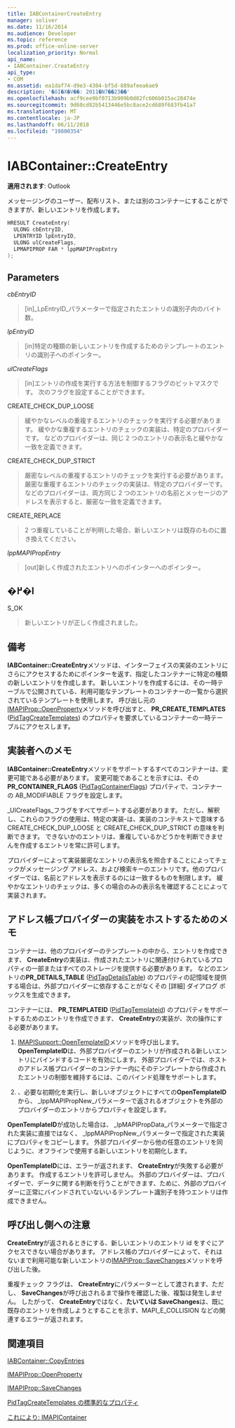 ```yaml
---
title: IABContainerCreateEntry
manager: soliver
ms.date: 11/16/2014
ms.audience: Developer
ms.topic: reference
ms.prod: office-online-server
localization_priority: Normal
api_name:
- IABContainer.CreateEntry
api_type:
- COM
ms.assetid: ea1daf74-d9e3-4304-bf5d-889afeea6ae9
description: '�ŏI�X�V��: 2011�N7��23��'
ms.openlocfilehash: acf9cee9bf0713b909b0d82fc606b015ac28474e
ms.sourcegitcommit: 9d60cd82b5413446e5bc8ace2cd689f683fb41a7
ms.translationtype: MT
ms.contentlocale: ja-JP
ms.lasthandoff: 06/11/2018
ms.locfileid: "19800354"
---
```

# <a name="iabcontainercreateentry"></a>IABContainer::CreateEntry

  
  
**適用されます**: Outlook 
  
メッセージングのユーザー、配布リスト、または別のコンテナーにすることができますが、新しいエントリを作成します。
  
```cpp
HRESULT CreateEntry(
  ULONG cbEntryID,
  LPENTRYID lpEntryID,
  ULONG ulCreateFlags,
  LPMAPIPROP FAR * lppMAPIPropEntry
);
```

## <a name="parameters"></a>Parameters

 _cbEntryID_
  
> [in]_LpEntryID_パラメーターで指定されたエントリの識別子内のバイト数。 
    
 _lpEntryID_
  
> [in]特定の種類の新しいエントリを作成するためのテンプレートのエントリの識別子へのポインター。 
    
 _ulCreateFlags_
  
> [in]エントリの作成を実行する方法を制御するフラグのビットマスクです。 次のフラグを設定することができます。
    
CREATE_CHECK_DUP_LOOSE 
  
> 緩やかなレベルの重複するエントリのチェックを実行する必要があります。 緩やかな重複するエントリのチェックの実装は、特定のプロバイダーです。 などのプロバイダーは、同じ 2 つのエントリの表示名と緩やかな一致を定義できます。
    
CREATE_CHECK_DUP_STRICT 
  
> 厳密なレベルの重複するエントリのチェックを実行する必要があります。 厳密な重複するエントリのチェックの実装は、特定のプロバイダーです。 などのプロバイダーは、両方同じ 2 つのエントリの名前とメッセージのアドレスを表示すると、厳密な一致を定義できます。
    
CREATE_REPLACE 
  
> 2 つ重複していることが判明した場合、新しいエントリは既存のものに置き換えてください。
    
 _lppMAPIPropEntry_
  
> [out]新しく作成されたエントリへのポインターへのポインター。
    
## <a name="return-value"></a>�߂�l

S_OK 
  
> 新しいエントリが正しく作成されました。
    
## <a name="remarks"></a>備考

**IABContainer::CreateEntry**メソッドは、インターフェイスの実装のエントリにさらにアクセスするためにポインターを返す、指定したコンテナーに特定の種類の新しいエントリを作成します。 新しいエントリを作成するには、その一時テーブルで公開されている、利用可能なテンプレートのコンテナーの一覧から選択されているテンプレートを使用します。 呼び出し元の[IMAPIProp::OpenProperty](imapiprop-openproperty.md)メソッドを呼び出すと、 **PR_CREATE_TEMPLATES** ([PidTagCreateTemplates](pidtagcreatetemplates-canonical-property.md)) のプロパティを要求しているコンテナーの一時テーブルにアクセスします。 
  
## <a name="notes-to-implementers"></a>実装者へのメモ

**IABContainer::CreateEntry**メソッドをサポートするすべてのコンテナーは、変更可能である必要があります。 変更可能であることを示すには、その**PR_CONTAINER_FLAGS** ([PidTagContainerFlags](pidtagcontainerflags-canonical-property.md)) プロパティで、コンテナーの AB_MODIFIABLE フラグを設定します。 
  
_UlCreateFlags_フラグをすべてサポートする必要があります。 ただし、解釈し、これらのフラグの使用は、特定の実装-は、実装のコンテキストで意味する CREATE_CHECK_DUP_LOOSE と CREATE_CHECK_DUP_STRICT の意味を判断できます。 できないかのエントリは、重複しているかどうかを判断できませんを作成するエントリを常に許可します。 
  
プロバイダーによって実装厳密なエントリの表示名を照合することによってチェックがメッセージング アドレス、および検索キーのエントリです。他のプロバイダーでは、名前とアドレスを表示するのには一致するものを制限します。 緩やかなエントリのチェックは、多くの場合のみの表示名を確認することによって実装されます。 
  
## <a name="notes-to-host-address-book-provider-implementers"></a>アドレス帳プロバイダーの実装をホストするためのメモ

コンテナーは、他のプロバイダーのテンプレートの中から、エントリを作成できます、 **CreateEntry**の実装は、作成されたエントリに関連付けられているプロパティの一部またはすべてのストレージを提供する必要があります。 などのエントリの**PR_DETAILS_TABLE** ([PidTagDetailsTable](pidtagdetailstable-canonical-property.md)) のプロパティの記憶域を提供する場合は、外部プロバイダーに依存することがなくその [詳細] ダイアログ ボックスを生成できます。 
  
コンテナーには、 **PR_TEMPLATEID** ([PidTagTemplateid](pidtagtemplateid-canonical-property.md)) のプロパティをサポートするためのエントリを作成できます、 **CreateEntry**の実装が、次の操作にする必要があります。 
  
1. [IMAPISupport::OpenTemplateID](imapisupport-opentemplateid.md)メソッドを呼び出します。 **OpenTemplateID**は、外部プロバイダーのエントリが作成される新しいエントリにバインドするコードを有効にします。 外部プロバイダーでは、ホストのアドレス帳プロバイダーのコンテナー内にそのテンプレートから作成されたエントリの制御を維持するには、このバインド処理をサポートします。 
    
2. 、必要な初期化を実行し、新しいオブジェクトにすべての**OpenTemplateID**から、 _lppMAPIPropNew_パラメーターで返されるオブジェクトを外部のプロバイダーのエントリからプロパティを設定します。
    
**OpenTemplateID**が成功した場合は、 _lpMAPIPropData_パラメーターで指定された実装に直接ではなく、 _lppMAPIPropNew_パラメーターで指定された実装にプロパティをコピーします。 外部プロバイダーから他の任意のエントリを同じように、オフラインで使用する新しいエントリを初期化します。 
  
**OpenTemplateID**には、エラーが返されます、 **CreateEntry**が失敗する必要があります。 作成するエントリを許可しません。 外部のプロバイダーは、プロバイダーで、データに関する判断を行うことができます、ために、外部のプロバイダーに正常にバインドされていないいるテンプレート識別子を持つエントリは作成できません。 
  
## <a name="notes-to-callers"></a>呼び出し側への注意

**CreateEntry**が返されるときにする、新しいエントリのエントリ id をすぐにアクセスできない場合があります。 アドレス帳のプロバイダーによって、それはないまで利用可能な新しいエントリの[IMAPIProp::SaveChanges](imapiprop-savechanges.md)メソッドを呼び出した後。 
  
重複チェック フラグは、 **CreateEntry**にパラメーターとして渡されます、ただし、 **SaveChanges**が呼び出されるまで操作を確認した後、複製は発生しません。 したがって、 **CreateEntry**ではなく、**たいていは SaveChanges**は、既に既存のエントリを作成しようとすることを示す、MAPI_E_COLLISION などの関連するエラーが返されます。
  
## <a name="see-also"></a>関連項目



[IABContainer::CopyEntries](iabcontainer-copyentries.md)
  
[IMAPIProp::OpenProperty](imapiprop-openproperty.md)
  
[IMAPIProp::SaveChanges](imapiprop-savechanges.md)
  
[PidTagCreateTemplates の標準的なプロパティ](pidtagcreatetemplates-canonical-property.md)
  
[これにより: IMAPIContainer](iabcontainerimapicontainer.md)

